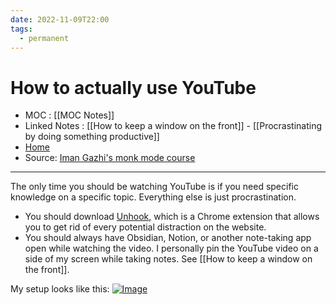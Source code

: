 ```yaml
---
date: 2022-11-09T22:00
tags:
  - permanent
---
```

# How to actually use YouTube
- MOC : [[MOC Notes]]
- Linked Notes : [[How to keep a window on the front]] - [[Procrastinating by doing something productive]]
- [Home](https://misudashi.ga/)
- Source: [Iman Gazhi's monk mode course](https://www.youtube.com/watch?v=B6CjoCEhk90)
----------
The only time you should be watching YouTube is if you need specific knowledge on a specific topic. Everything else is just procrastination. 
- You should download [Unhook](https://chrome.google.com/webstore/detail/unhook-remove-youtube-rec/khncfooichmfjbepaaaebmommgaepoid), which is a Chrome extension that allows you to get rid of every potential distraction on the website.
- You should always have Obsidian, Notion, or another note-taking app open while watching the video. I personally pin the YouTube video on a side of my screen while taking notes. See [[How to keep a window on the front]].

My setup looks like this:
[![Image](https://misudashi.ga/static/youtube-setup.png)](https://misudashi.ga/static/youtube-setup.png)